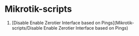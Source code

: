 # Mikrotik-scripts

1. [Disable Enable Zerotier Interface based on Pings](Mikrotik-scripts/Disable Enable Zerotier Interface based on Pings)
